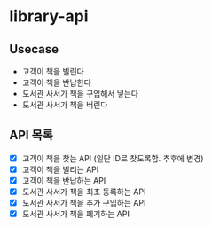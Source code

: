 # library-api

## Usecase
- 고객이 책을 빌린다
- 고객이 책을 반납한다
- 도서관 사서가 책을 구입해서 넣는다
- 도서관 사서가 책을 버린다

## API 목록
- [X] 고객이 책을 찾는 API (일단 ID로 찾도록함. 추후에 변경)
- [X] 고객이 책을 빌리는 API
- [X] 고객이 책을 반납하는 API
- [X] 도서관 사서가 책을 최초 등록하는 API
- [X] 도서관 사서가 책을 추가 구입하는 API
- [X] 도서관 사서가 책을 폐기하는 API

